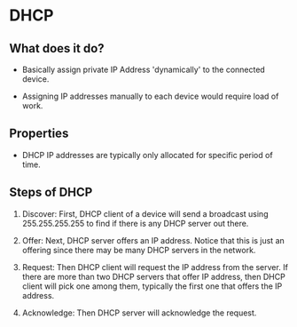 # DHCP

## What does it do?

- Basically assign private IP Address 'dynamically' to the connected device.

- Assigning IP addresses manually to each device would require load of work.

## Properties

- DHCP IP addresses are typically only allocated for specific period of time.

## Steps of DHCP

1. Discover: First, DHCP client of a device will send a broadcast using 255.255.255.255 to find if there is any DHCP server out there.

2. Offer: Next, DHCP server offers an IP address. Notice that this is just an offering since there may be many DHCP servers in the network.

3. Request: Then DHCP client will request the IP address from the server. If there are more than two DHCP servers that offer IP address, then DHCP client will pick one among them, typically the first one that offers the IP address.

4. Acknowledge: Then DHCP server will acknowledge the request.
